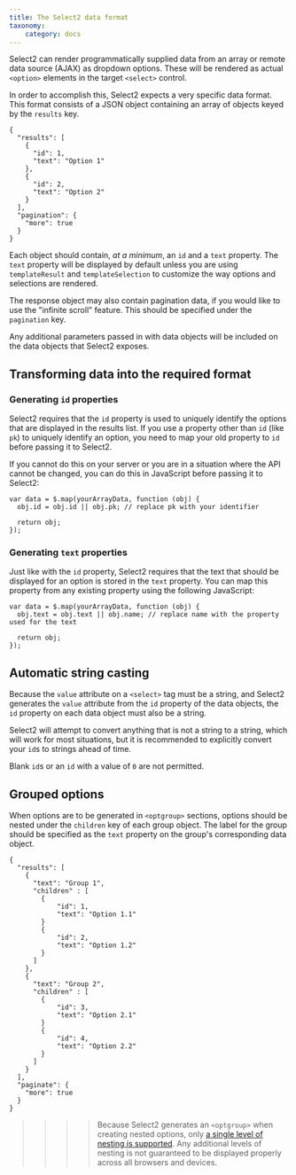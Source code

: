 ```yaml
---
title: The Select2 data format
taxonomy:
    category: docs
---
```


Select2 can render programmatically supplied data from an array or remote data source (AJAX) as dropdown options. These will be rendered as actual `<option>` elements in the target `<select>` control.

In order to accomplish this, Select2 expects a very specific data format.  This format consists of a JSON object containing an array of objects keyed by the `results` key.

```
{
  "results": [
    {
      "id": 1,
      "text": "Option 1"
    },
    {
      "id": 2,
      "text": "Option 2"
    }
  ],
  "pagination": {
    "more": true
  }
}
```

Each object should contain, _at a minimum_, an `id` and a `text` property. The `text` property will be displayed by default unless you are using `templateResult` and `templateSelection` to customize the way options and selections are rendered.

The response object may also contain pagination data, if you would like to use the "infinite scroll" feature.  This should be specified under the `pagination` key.

Any additional parameters passed in with data objects will be included on the data objects that Select2 exposes.

## Transforming data into the required format

### Generating `id` properties

Select2 requires that the `id` property is used to uniquely identify the options that are displayed in the results list. If you use a property other than `id` (like `pk`) to uniquely identify an option, you need to map your old property to `id` before passing it to Select2.

If you cannot do this on your server or you are in a situation where the API cannot be changed, you can do this in JavaScript before passing it to Select2:

```
var data = $.map(yourArrayData, function (obj) {
  obj.id = obj.id || obj.pk; // replace pk with your identifier

  return obj;
});
```

### Generating `text` properties

Just like with the `id` property, Select2 requires that the text that should be displayed for an option is stored in the `text` property. You can map this property from any existing property using the following JavaScript:

```
var data = $.map(yourArrayData, function (obj) {
  obj.text = obj.text || obj.name; // replace name with the property used for the text

  return obj;
});
```

## Automatic string casting

Because the `value` attribute on a `<select>` tag must be a string, and Select2 generates the `value` attribute from the `id` property of the data objects, the `id` property on each data object must also be a string.

Select2 will attempt to convert anything that is not a string to a string, which will work for most situations, but it is recommended to explicitly convert your `id`s to strings ahead of time.

Blank `id`s or an `id` with a value of `0` are not permitted.

## Grouped options

When options are to be generated in `<optgroup>` sections, options should be nested under the `children` key of each group object.  The label for the group should be specified as the `text` property on the group's corresponding data object.

```
{
  "results": [
    { 
      "text": "Group 1", 
      "children" : [
        {
            "id": 1,
            "text": "Option 1.1"
        }
        {
            "id": 2,
            "text": "Option 1.2"
        }
      ]
    },
    { 
      "text": "Group 2", 
      "children" : [
        {
            "id": 3,
            "text": "Option 2.1"
        }
        {
            "id": 4,
            "text": "Option 2.2"
        }
      ]
    }
  ],
  "paginate": {
    "more": true
  }
}
```

>>>> Because Select2 generates an `<optgroup>` when creating nested options, only [a single level of nesting is supported](/dropdown/option-groups). Any additional levels of nesting is not guaranteed to be displayed properly across all browsers and devices.
